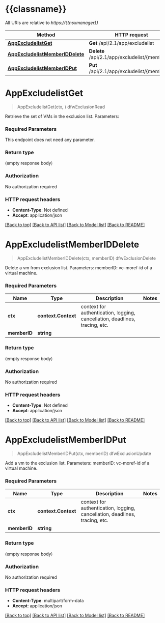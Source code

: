 # {{classname}}

All URIs are relative to *https://{{nsxmanager}}*

Method | HTTP request | Description
------------- | ------------- | -------------
[**AppExcludelistGet**](ExcludelistApi.md#AppExcludelistGet) | **Get** /api/2.1/app/excludelist | dfwExclusionRead
[**AppExcludelistMemberIDDelete**](ExcludelistApi.md#AppExcludelistMemberIDDelete) | **Delete** /api/2.1/app/excludelist/{memberID} | dfwExclusionDelete
[**AppExcludelistMemberIDPut**](ExcludelistApi.md#AppExcludelistMemberIDPut) | **Put** /api/2.1/app/excludelist/{memberID} | dfwExclusionUpdate

# **AppExcludelistGet**
> AppExcludelistGet(ctx, )
dfwExclusionRead

Retrieve the set of VMs in the exclusion list.  Parameters:  

### Required Parameters
This endpoint does not need any parameter.

### Return type

 (empty response body)

### Authorization

No authorization required

### HTTP request headers

 - **Content-Type**: Not defined
 - **Accept**: application/json

[[Back to top]](#) [[Back to API list]](../README.md#documentation-for-api-endpoints) [[Back to Model list]](../README.md#documentation-for-models) [[Back to README]](../README.md)

# **AppExcludelistMemberIDDelete**
> AppExcludelistMemberIDDelete(ctx, memberID)
dfwExclusionDelete

Delete a vm from exclusion list.  Parameters:  memberID: vc-moref-id of a virtual machine.  

### Required Parameters

Name | Type | Description  | Notes
------------- | ------------- | ------------- | -------------
 **ctx** | **context.Context** | context for authentication, logging, cancellation, deadlines, tracing, etc.
  **memberID** | **string**|  | 

### Return type

 (empty response body)

### Authorization

No authorization required

### HTTP request headers

 - **Content-Type**: Not defined
 - **Accept**: application/json

[[Back to top]](#) [[Back to API list]](../README.md#documentation-for-api-endpoints) [[Back to Model list]](../README.md#documentation-for-models) [[Back to README]](../README.md)

# **AppExcludelistMemberIDPut**
> AppExcludelistMemberIDPut(ctx, memberID)
dfwExclusionUpdate

Add a vm to the exclusion list.  Parameters:  memberID: vc-moref-id of a virtual machine.  

### Required Parameters

Name | Type | Description  | Notes
------------- | ------------- | ------------- | -------------
 **ctx** | **context.Context** | context for authentication, logging, cancellation, deadlines, tracing, etc.
  **memberID** | **string**|  | 

### Return type

 (empty response body)

### Authorization

No authorization required

### HTTP request headers

 - **Content-Type**: multipart/form-data
 - **Accept**: application/json

[[Back to top]](#) [[Back to API list]](../README.md#documentation-for-api-endpoints) [[Back to Model list]](../README.md#documentation-for-models) [[Back to README]](../README.md)

